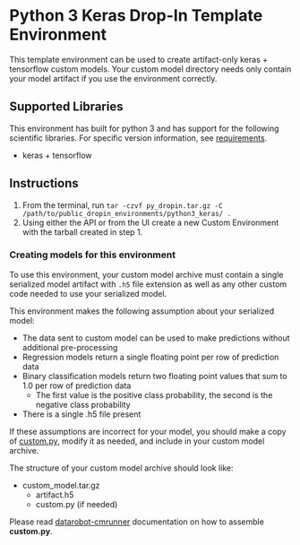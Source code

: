 # Python 3 Keras Drop-In Template Environment

This template environment can be used to create artifact-only keras + tensorflow custom models.
Your custom model directory needs only contain your model artifact if you use the
environment correctly.

## Supported Libraries

This environment has built for python 3 and has support for the following scientific libraries.
For specific version information, see [requirements](requirements.txt).

- keras + tensorflow

## Instructions

1. From the terminal, run `tar -czvf py_dropin.tar.gz -C /path/to/public_dropin_environments/python3_keras/ .`
2. Using either the API or from the UI create a new Custom Environment with the tarball created
in step 1.

### Creating models for this environment

To use this environment, your custom model archive must contain a single serialized model artifact
with `.h5` file extension as well as any other custom code needed to use your serialized model.

This environment makes the following assumption about your serialized model:
- The data sent to custom model can be used to make predictions without
additional pre-processing
- Regression models return a single floating point per row of prediction data
- Binary classification models return two floating point values that sum to 1.0 per row of prediction data
  - The first value is the positive class probability, the second is the negative class probability
- There is a single .h5 file present
  
If these assumptions are incorrect for your model, you should make a copy of [custom.py](https://github.com/datarobot/datarobot-user-models/blob/master/model_templates/inference/python3_keras/custom.py), modify it as needed, and include in your custom model archive.

The structure of your custom model archive should look like:

- custom_model.tar.gz
  - artifact.h5
  - custom.py (if needed)

Please read [datarobot-cmrunner](../../custom_model_runner/README.md) documentation on how to assemble **custom.py**.

